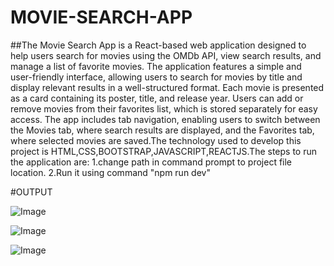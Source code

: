 # MOVIE-SEARCH-APP
##The Movie Search App is a React-based web application designed to help users search for movies using the OMDb API, view search results, and manage a list of favorite movies. The application features a simple and user-friendly interface, allowing users to search for movies by title and display relevant results in a well-structured format. Each movie is presented as a card containing its poster, title, and release year. Users can add or remove movies from their favorites list, which is stored separately for easy access.
The app includes tab navigation, enabling users to switch between the Movies tab, where search results are displayed, and the Favorites tab, where selected movies are saved.The technology used to develop this project is HTML,CSS,BOOTSTRAP,JAVASCRIPT,REACTJS.The steps to run the application are:
1.change path in command prompt to project file location.
2.Run it using command "npm run dev"

#OUTPUT

![Image](https://github.com/user-attachments/assets/1838b342-db8b-4829-b093-ce2c80bc64a8)

![Image](https://github.com/user-attachments/assets/e8c0938e-3fe0-4a53-9676-08b0163bec9d)

![Image](https://github.com/user-attachments/assets/d8deb5b5-c8f4-44b9-b5e4-97c6ac81f98e)

